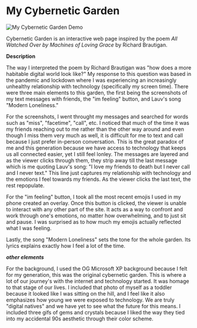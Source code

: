 # My Cybernetic Garden


![My Cybernetic Garden Demo](https://kchan2000.github.com/IML400/iml400/assets/recording.gif)

Cybernetic Garden is an interactive web page inspired by the poem _All Watched Over by Machines of Loving Grace_ by Richard Brautigan.


**Description**

The way I interpreted the poem by Richard Brautigan was "how does a more habitable digital world look like?" My response to this question was based in the pandemic and lockdown where I was experiencing an increasingly unhealthy relationship with technology (specifically my screen time). There were three main elements to this garden, the first being the screenshots of my text messages with friends, the "im feeling" button, and Lauv's song "Modern Loneliness."

For the screenshots, I went throught my messages and searched for words such as "miss", "facetime", "call", etc. I noticed that much of the time it was my friends reaching out to me rather than the other way around and even though I miss them very much as well, it is difficult for me to text and call because I just prefer in-person conversation. This is the great paradox of me and this generation because we have access to technology that keeps us all connected easier, yet I still feel lonley. The messages are layered and as the viewer clicks through them, they strip away till the last message which is me quoting Lauv's song: "I love my friends to death but I never call and I never text." This line just captures my relationship with technology and the emotions I feel towards my friends. As the viewer clicks the last text, the rest repopulate. 

For the "im feeling" button, I took all the most recent emojis I used in my phone created an overlay. Once this button is clicked, the viewer is unable to interact with any other part of the site. It acts as a way to confront and work through one's emotions, no matter how overwhelming, and to just sit and pause. I was surprised as to how much my emojis actually reflected what I was feeling.

Lastly, the song "Modern Loneliness" sets the tone for the whole garden. Its lyrics explains exactly how I feel a lot of the time. 

**_other elements_**

For the background, I used the OG Microsoft XP background because I felt for my generation, this was the original cybernetic garden. This is where a lot of our journey's with the internet and technology started. It was homage to that stage of our lives. I included that photo of myself as a toddler because it looked like I was sitting on the hill, and I feel like it also emphasizes how young we were exposed to technology. We are truly "digital natives" and we have yet to see what the future for this means. I included three gifs of gems and crystals because I liked the way they tied into my accidental 90s aesthetic through their color scheme. 
